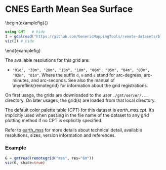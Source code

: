 # CNES Earth Mean Sea Surface


\begin{examplefig}{}
```julia
using GMT	# hide
I = gdalread("https://github.com/GenericMappingTools/remote-datasets/blob/main/docs/_static/GMT_earth_mss.jpg?raw=true"); # hide
viz(I) # hide
```
\end{examplefig}


The available resolutions for this grid are:
- `"01d", "30m", "20m", "15m", "10m", "06m", "05m", "04m", "03m", "02m", "01m"`. Where
  the suffix `d`, `m` and `s` stand for arc-degrees, arc-minutes, and arc-seconds. See also the manual
  of \myreflink{remotegrid} for information about the grid registrations.

On first usage, the grids are downloaded to the user `./gmt/server/...` directory. On later usages,
the grid(s) are loaded from that local directory.

The default color palette table (CPT) for this dataset is _earth_mss.cpt_. It’s implicitly used when passing in the
file name of the dataset to any grid plotting method if no CPT is explicitly specified.

Refer to [earth_mss](https://www.generic-mapping-tools.org/remote-datasets/earth-mss.html) for more details
about technical detail, available resolutions, sizes, version information and references.

### Example

```julia
G = gmtread(remotegrid("mss", res="6m"))
viz(G, shade=true)
```
